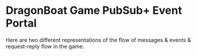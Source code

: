 # DragonBoat Game PubSub+ Event Portal

Here are two different representations of the flow of messages & events & request-reply flow in the game.

